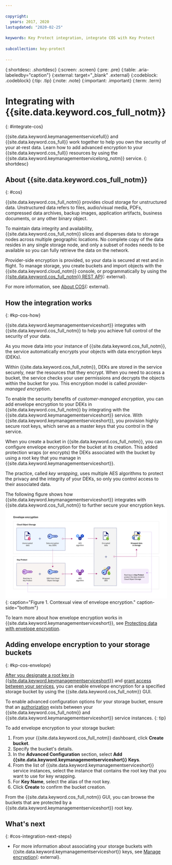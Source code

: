 ```yaml
---

copyright:
  years: 2017, 2020
lastupdated: "2020-02-25"

keywords: Key Protect integration, integrate COS with Key Protect

subcollection: key-protect

---
```


{:shortdesc: .shortdesc}
{:screen: .screen}
{:pre: .pre}
{:table: .aria-labeledby="caption"}
{:external: target="_blank" .external}
{:codeblock: .codeblock}
{:tip: .tip}
{:note: .note}
{:important: .important}
{:term: .term}

# Integrating with {{site.data.keyword.cos_full_notm}}
{: #integrate-cos}

{{site.data.keyword.keymanagementservicefull}} and {{site.data.keyword.cos_full}}
work together to help you own the security of your at-rest data. Learn how to
add advanced encryption to your {{site.data.keyword.cos_full}} resources by
using the {{site.data.keyword.keymanagementservicelong_notm}} service.
{: shortdesc}

## About {{site.data.keyword.cos_full_notm}}
{: #cos}

{{site.data.keyword.cos_full_notm}} provides cloud storage for unstructured
data. Unstructured data refers to files, audio/visual media, PDFs, compressed
data archives, backup images, application artifacts, business documents, or any
other binary object.

To maintain data integrity and availability, {{site.data.keyword.cos_full_notm}}
slices and disperses data to storage nodes across multiple geographic locations.
No complete copy of the data resides in any single storage node, and only a
subset of nodes needs to be available so you can fully retrieve the data on the
network.

Provider-side encryption is provided, so your data is secured at rest and in
flight. To manage storage, you create buckets and import objects with the
{{site.data.keyword.cloud_notm}} console, or programmatically by using the
[{{site.data.keyword.cos_full_notm}} REST API](/docs/cloud-object-storage?topic=cloud-object-storage-compatibility-api){: external}.

For more information, see
[About COS](/docs/cloud-object-storage?topic=cloud-object-storage-about-cloud-object-storage#about-cloud-object-storage){: external}.

## How the integration works
{: #kp-cos-how}

{{site.data.keyword.keymanagementserviceshort}} integrates with
{{site.data.keyword.cos_full_notm}} to help you achieve full control of the
security of your data.

As you move data into your instance of {{site.data.keyword.cos_full_notm}}, the
service automatically encrypts your objects with data encryption keys (DEKs).

Within {{site.data.keyword.cos_full_notm}}, DEKs are stored in the service
securely, near the resources that they encrypt. When you need to access a
bucket, the service checks your user permissions and decrypts the objects within
the bucket for you. This encryption model is called _provider-managed encryption_.

To enable the security benefits of _customer-managed encryption_, you can add
envelope encryption to your DEKs in {{site.data.keyword.cos_full_notm}} by
integrating with the {{site.data.keyword.keymanagementserviceshort}} service.
With {{site.data.keyword.keymanagementserviceshort}}, you provision highly
secure root keys, which serve as a master keys that you control in the service.

When you create a bucket in {{site.data.keyword.cos_full_notm}}, you can
configure envelope encryption for the bucket at its creation. This added
protection wraps (or encrypts) the DEKs associated with the bucket by using a
root key that you manage in {{site.data.keyword.keymanagementserviceshort}}.

The practice, called _key wrapping_, uses multiple AES algorithms to protect the
privacy and the integrity of your DEKs, so only you control access to their
associated data.

The following figure shows how {{site.data.keyword.keymanagementserviceshort}}
integrates with {{site.data.keyword.cos_full_notm}} to further secure your
encryption keys.
![The figure shows a contextual view of envelope encryption.](../images/kp-cos-envelope.svg)
{: caption="Figure 1. Contexual view of envelope encryption." caption-side="bottom"}

To learn more about how envelope encryption works in
{{site.data.keyword.keymanagementserviceshort}}, see
[Protecting data with envelope encryption](/docs/key-protect?topic=key-protect-envelope-encryption).

## Adding envelope encryption to your storage buckets
{: #kp-cos-envelope}

[After you designate a root key in {{site.data.keyword.keymanagementserviceshort}}](/docs/key-protect?topic=key-protect-create-root-keys)
and
[grant access between your services](/docs/key-protect?topic=key-protect-integrate-services#grant-access),
you can enable envelope encryption for a specified storage bucket by using the
{{site.data.keyword.cos_full_notm}} GUI.

To enable advanced configuration options for your storage bucket, ensure that an
[authorization](/docs/key-protect?topic=key-protect-integrate-services#grant-access)
exists between your {{site.data.keyword.cos_full_notm}} and
{{site.data.keyword.keymanagementserviceshort}} service instances.
{: tip}

To add envelope encryption to your storage bucket:

1. From your {{site.data.keyword.cos_full_notm}} dashboard, click **Create bucket**.
2. Specify the bucket's details.
3. In the **Advanced Configuration** section, select **Add {{site.data.keyword.keymanagementserviceshort}} Keys**.
4. From the list of {{site.data.keyword.keymanagementserviceshort}} service instances, select the instance that contains the root key that you want to use for key wrapping.
5. For **Key Name**, select the alias of the root key.
6. Click **Create** to confirm the bucket creation.

From the {{site.data.keyword.cos_full_notm}} GUI, you can browse the buckets
that are protected by a {{site.data.keyword.keymanagementserviceshort}} root key.

## What's next
{: #cos-integration-next-steps}

- For more information about associating your storage buckets with
{{site.data.keyword.keymanagementserviceshort}} keys, see
[Manage encryption](/docs/cloud-object-storage?topic=cloud-object-storage-encryption#encryption){: external}.
